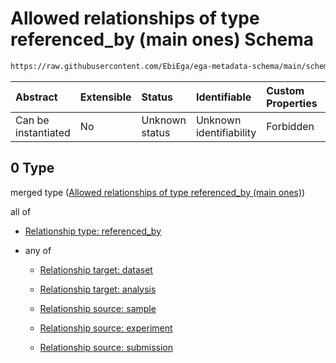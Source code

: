 # Allowed relationships of type referenced\_by (main ones) Schema

```txt
https://raw.githubusercontent.com/EbiEga/ega-metadata-schema/main/schemas/EGA.assay.json#/properties/assay_relationships/items/allOf/1/anyOf/0
```



| Abstract            | Extensible | Status         | Identifiable            | Custom Properties | Additional Properties | Access Restrictions | Defined In                                                                 |
| :------------------ | :--------- | :------------- | :---------------------- | :---------------- | :-------------------- | :------------------ | :------------------------------------------------------------------------- |
| Can be instantiated | No         | Unknown status | Unknown identifiability | Forbidden         | Allowed               | none                | [EGA.assay.json\*](../../../schemas/EGA.assay.json "open original schema") |

## 0 Type

merged type ([Allowed relationships of type referenced\_by (main ones)](ega-11-properties-assay-relationships-items-allof-relationship-constraints-for-an-assay-anyof-allowed-relationships-of-type-referenced_by-main-ones.md))

all of

*   [Relationship type: referenced_by](ega-12-definitions-relationship-type-referenced_by.md "check type definition")

*   any of

    *   [Relationship target: dataset](ega-12-definitions-relationship-target-dataset.md "check type definition")

    *   [Relationship target: analysis](ega-12-definitions-relationship-target-analysis.md "check type definition")

    *   [Relationship source: sample](ega-12-definitions-relationship-source-sample.md "check type definition")

    *   [Relationship source: experiment](ega-12-definitions-relationship-source-experiment.md "check type definition")

    *   [Relationship source: submission](ega-12-definitions-relationship-source-submission.md "check type definition")
